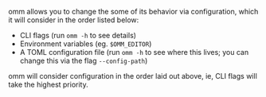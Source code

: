 omm allows you to change the some of its behavior via configuration, which it
will consider in the order listed below:

- CLI flags (run `omm -h` to see details)
- Environment variables (eg. `$OMM_EDITOR`)
- A TOML configuration file (run `omm -h` to see where this lives; you can
    change this via the flag `--config-path`)

omm will consider configuration in the order laid out above, ie, CLI flags will
take the highest priority.
